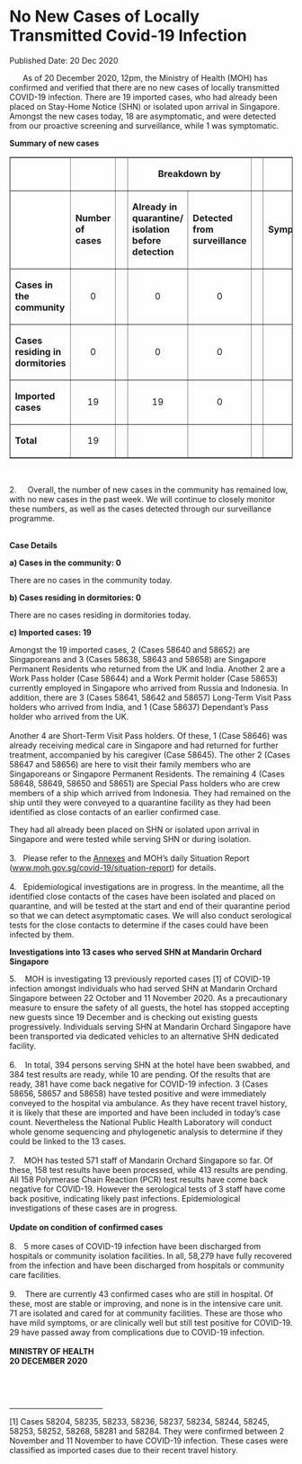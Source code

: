 <html>
    <meta http-equiv="Content-Type" content="text/html; charset=utf-8"/>
    <meta charset="utf-8"/>
    <title>No New Cases of Locally Transmitted Covid-19 Infection </title>
    <body><h1>No New Cases of Locally Transmitted Covid-19 Infection </h1>
    <p>Published Date: 20 Dec 2020</p> <p>&nbsp; &nbsp; &nbsp; As of 20 December 2020, 12pm, the Ministry of Health (MOH) has confirmed and verified that there are no new cases of locally transmitted COVID-19 infection. There are 19 imported cases, who had already been placed on Stay-Home Notice (SHN) or isolated upon arrival in Singapore. Amongst the new cases today, 18 are asymptomatic, and were detected from our proactive screening and surveillance, while 1 was symptomatic.&nbsp; </p> <p><strong>Summary of new cases</strong></p> <table border="1" cellspacing="0" cellpadding="0" width="605"> <tbody><tr> <td width="129"> <p align="right">&nbsp;</p> </td> <td width="60"> <p>&nbsp;</p> </td> <td width="16" valign="top"> <p>&nbsp;</p> </td> <td width="192" colspan="2"> <p align="center"><strong>Breakdown by</strong></p> </td> <td width="16" valign="top"> <p>&nbsp;</p> </td> <td width="192" colspan="2"> <p align="center"><strong>Breakdown by</strong></p> </td> </tr> <tr> <td width="129"> <p align="right">&nbsp;</p> </td> <td width="60"> <p><strong>Number of cases</strong></p> </td> <td width="16" valign="top"> <p>&nbsp;</p> </td> <td width="96"> <p><strong>Already in quarantine/ isolation before detection</strong></p> </td> <td width="96"> <p><strong>Detected from surveillance</strong></p> </td> <td width="16" valign="top"> <p>&nbsp;</p> </td> <td width="96"> <p><strong>Symptomatic</strong></p> </td> <td width="96"> <p><strong>Asymptomatic</strong></p> </td> </tr> <tr> <td width="129"> <p><strong>Cases in the community</strong></p> </td> <td width="60"> <p align="center">0</p> </td> <td width="16" valign="top"> <p align="center">&nbsp;</p> </td> <td width="96"> <p align="center">0</p> </td> <td width="96"> <p align="center">0</p> </td> <td width="16" valign="top"> <p align="center">&nbsp;</p> </td> <td width="96"> <p align="center">0</p> </td> <td width="96"> <p align="center">0</p> </td> </tr> <tr> <td width="129"> <p><strong>Cases residing in dormitories</strong></p> </td> <td width="60"> <p align="center">0</p> </td> <td width="16" valign="top"> <p align="center">&nbsp;</p> </td> <td width="96"> <p align="center">0</p> </td> <td width="96"> <p align="center">0</p> </td> <td width="16" valign="top"> <p align="center">&nbsp;</p> </td> <td width="96"> <p align="center">0</p> </td> <td width="96"> <p align="center">0</p> </td> </tr> <tr> <td width="129"> <p><strong>Imported cases</strong></p> </td> <td width="60"> <p align="center">19</p> </td> <td width="16" valign="top"> <p align="center">&nbsp;</p> </td> <td width="96"> <p align="center">19</p> </td> <td width="96"> <p align="center">0</p> </td> <td width="16" valign="top"> <p align="center">&nbsp;</p> </td> <td width="96"> <p align="center">1</p> </td> <td width="96"> <p align="center">18</p> </td> </tr> <tr> <td width="129"> <p><strong>Total</strong></p> </td> <td width="60"> <p align="center">19</p> </td> <td width="16" valign="top"> <p align="center">&nbsp;</p> </td> <td width="96"> <p align="center">&nbsp;</p> </td> <td width="96"> <p align="center">&nbsp;</p> </td> <td width="16" valign="top"> <p align="center">&nbsp;</p> </td> <td width="96"> <p align="center">&nbsp;</p> </td> <td width="96"> <p align="center">&nbsp;</p> </td> </tr> </tbody></table> <p>&nbsp;</p> <p>2.&nbsp; &nbsp; &nbsp;Overall, the number of new cases in the community has remained low, with no new cases in the past week. We will continue to closely monitor these numbers, as well as the cases detected through our surveillance programme.<p><strong><br>Case Details</strong></p><p><strong>a)&nbsp;</strong><strong>Cases in the community: 0</strong></p><p>There are no cases in the community today.</p><p><strong>b) Cases residing in dormitories: 0</strong></p><p>There are no cases residing in dormitories today. </p><p><strong>c) Imported cases: 19</strong></p><p>Amongst the 19 imported cases, 2 (Cases 58640 and 58652) are Singaporeans and 3 (Cases 58638, 58643 and 58658) are Singapore Permanent Residents who returned from the UK and India. Another 2 are a Work Pass holder (Case 58644) and a Work Permit holder (Case 58653) currently employed in Singapore who arrived from Russia and Indonesia. In addition, there are 3 (Cases 58641, 58642 and 58657) Long-Term Visit Pass holders who arrived from India, and 1 (Case 58637) Dependant’s Pass holder who arrived from the UK. <br><br>Another 4 are Short-Term Visit Pass holders. Of these, 1 (Case 58646) was already receiving medical care in Singapore and had returned for further treatment, accompanied by his caregiver (Case 58645). The other 2 (Cases 58647 and 58656) are here to visit their family members who are Singaporeans or Singapore Permanent Residents. The remaining 4 (Cases 58648, 58649, 58650 and 58651) are Special Pass holders who are crew members of a ship which arrived from Indonesia. They had remained on the ship until they were conveyed to a quarantine facility as they had been identified as close contacts of an earlier confirmed case.</p><p>They had all already been placed on SHN or isolated upon arrival in Singapore and were tested while serving SHN or during isolation. <br><br>3.&nbsp; &nbsp;Please refer to the <a href="/docs/librariesprovider5/default-document-library/annexes20a4f60ece8b4776b3f344ab05e4af41.pdf?sfvrsn=bfc45aa_0" title="Annexes">Annexes</a>&nbsp;and MOH’s daily Situation Report (<a href="http://www.moh.gov.sg/covid-19/situation-report">www.moh.gov.sg/covid-19/situation-report</a>) for details. <br><br>4.&nbsp; &nbsp;Epidemiological investigations are in progress. In the meantime, all the identified close contacts of the cases have been isolated and placed on quarantine, and will be tested at the start and end of their quarantine period so that we can detect asymptomatic cases. We will also conduct serological tests for the close contacts to determine if the cases could have been infected by them.</p></p><p><p><strong>Investigations into 13 cases who served SHN at Mandarin Orchard Singapore</strong></p><p>5.&nbsp; &nbsp; MOH is investigating 13 previously reported cases [1] of COVID-19 infection amongst individuals who had served SHN at Mandarin Orchard Singapore between 22 October and 11 November 2020. As a precautionary measure to ensure the safety of all guests, the hotel has stopped accepting new guests since 19 December and is checking out existing guests progressively. Individuals serving SHN at Mandarin Orchard Singapore have been transported via dedicated vehicles to an alternative SHN dedicated facility. <br><br>6.&nbsp; &nbsp; In total, 394 persons serving SHN at the hotel have been swabbed, and 384 test results are ready, while 10 are pending. Of the results that are ready, 381 have come back negative for COVID-19 infection. 3 (Cases 58656, 58657 and 58658) have tested positive and were immediately conveyed to the hospital via ambulance. As they have recent travel history, it is likely that these are imported and have been included in today’s case count. Nevertheless the National Public Health Laboratory will conduct whole genome sequencing and phylogenetic analysis to determine if they could be linked to the 13 cases. <br><br>7.&nbsp; &nbsp; MOH has tested 571 staff of Mandarin Orchard Singapore so far. Of these, 158 test results have been processed, while 413 results are pending. All 158 Polymerase Chain Reaction (PCR) test results have come back negative for COVID-19. However the serological tests of 3 staff have come back positive, indicating likely past infections. Epidemiological investigations of these cases are in progress.&nbsp;<br><br><strong>Update on condition of confirmed cases&nbsp;<br><br></strong>8.<strong>&nbsp; &nbsp;&nbsp;</strong>5 more cases of COVID-19 infection have been discharged from hospitals or community isolation facilities. In all, 58,279 have fully recovered from the infection and have been discharged from hospitals or community care facilities. <br><br>9.&nbsp; &nbsp; There are currently 43 confirmed cases who are still in hospital. Of these, most are stable or improving, and none is in the intensive care unit. 71 are isolated and cared for at community facilities. These are those who have mild symptoms, or are clinically well but still test positive for COVID-19. 29 have passed away from complications due to COVID-19 infection.&nbsp;<br><br><strong>MINISTRY OF HEALTH<br></strong><strong>20 DECEMBER 2020</strong></p></p><div> <p><strong>&nbsp;</strong></p> </div> <div><br clear="all"> <hr align="left" size="1" width="33%"> <div id="ftn1"> <p>[1] Cases 58204, 58235, 58233, 58236, 58237, 58234, 58244, 58245, 58253, 58252, 58268, 58281 and 58284. They were confirmed between 2 November and 11 November to have COVID-19 infection. These cases were classified as imported cases due to their recent travel history. </p> </div> </div></body>
</html>